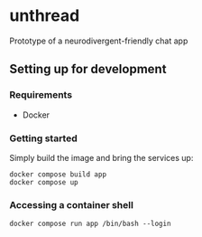 # unthread
Prototype of a neurodivergent-friendly chat app

## Setting up for development

### Requirements

- Docker

### Getting started

Simply build the image and bring the services up:

```shell
docker compose build app
docker compose up
```

### Accessing a container shell

```shell
docker compose run app /bin/bash --login
```